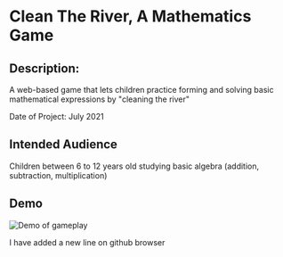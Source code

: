# Clean The River, A Mathematics Game

## Description:
A web-based game that lets children practice forming and solving basic mathematical expressions by "cleaning the river" 

Date of Project: July 2021

## Intended Audience
Children between 6 to 12 years old studying basic algebra (addition, subtraction, multiplication)

## Demo
![Demo of gameplay](https://i.imgur.com/tyTAkeL.gif)


I have added a new line on github browser
